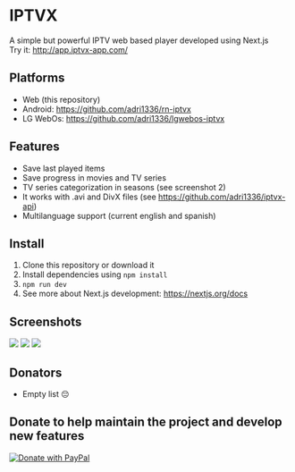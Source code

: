 # IPTVX
A simple but powerful IPTV web based player developed using Next.js\
Try it: http://app.iptvx-app.com/

## Platforms
- Web (this repository)
- Android: https://github.com/adri1336/rn-iptvx
- LG WebOs: https://github.com/adri1336/lgwebos-iptvx

## Features
- Save last played items
- Save progress in movies and TV series
- TV series categorization in seasons (see screenshot 2)
- It works with .avi and DivX files (see https://github.com/adri1336/iptvx-api)
- Multilanguage support (current english and spanish)

## Install
1. Clone this repository or download it
2. Install dependencies using `npm install`
3. `npm run dev`
4. See more about Next.js development: https://nextjs.org/docs

## Screenshots
![](https://i.imgur.com/ICkWbKBl.png)
![](https://i.imgur.com/B5HyDsQl.png)
![](https://i.imgur.com/3vqezfEl.png)

## Donators
- Empty list 😔

## Donate to help maintain the project and develop new features
[![Donate with PayPal](https://raw.githubusercontent.com/stefan-niedermann/paypal-donate-button/master/paypal-donate-button.png)](https://www.paypal.com/cgi-bin/webscr?cmd=_s-xclick&hosted_button_id=Z5DFHA5C2RAFJ)
